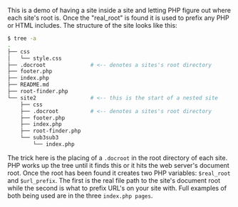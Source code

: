 This is a demo of having a site inside a site and letting PHP figure out where
each site's root is. Once the "real_root" is found it is used to prefix any
PHP or HTML includes. The structure of the site looks like this:

```bash
$ tree -a
.
├── css
│   └── style.css
├── .docroot              # <-- denotes a sites's root directory
├── footer.php
├── index.php
├── README.md
├── root-finder.php
└── site2                 # <-- this is the start of a nested site
    ├── css
    ├── .docroot          # <-- denotes a sites's root directory
    ├── footer.php
    ├── index.php
    ├── root-finder.php
    └── sub3sub3
        └── index.php
```

The trick here is the placing of a `.docroot` in the root directory of each
site. PHP works up the tree until it finds this or it hits the web server's
document root. Once the root has been found it creates two PHP variables:
`$real_root` and `$url_prefix`. The first is the real file path to the site's
document root while the second is what to prefix URL's on your site with. Full
examples of both being used are in the three `index.php pages`.
